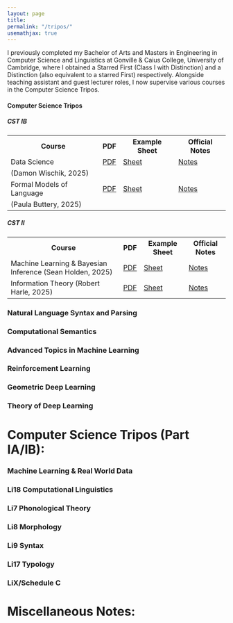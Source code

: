 ```yaml
---
layout: page
title: 
permalink: "/tripos/"
usemathjax: true
---
```


I previously completed my Bachelor of Arts and Masters in Engineering in Computer Science and Linguistics at Gonville & Caius College, University of Cambridge, where I obtained a Starred First (Class I with Distinction) and a Distinction (also equivalent to a starred First) respectively. Alongside teaching assistant and guest lecturer roles, I now supervise various courses in the Computer Science Tripos. 

<body> 
        <h4>Computer Science Tripos</h4>
        <h5>CST IB</h5>
<table>
    <tr>
        <th>Course</th>
        <th>PDF</th>
        <th>Example Sheet   </th>
        <th>Official Notes   </th>
    </tr>
    <tr>
        <td>Data Science <br></td>
        <td><a href="#">PDF</a></td>
        <td><a href="#">Sheet</a></td>
        <td><a href="#">Notes</a></td>
    </tr>
        <tr>
        <td>(Damon Wischik, 2025)</td>
        <td><a href="#"></a></td>
        <td><a href="#"></a></td>
        <td><a href="#"></a></td>
    </tr>
<tr>
        <td> Formal Models of Language <br></td>
        <td><a href="#">PDF</a></td>
        <td><a href="#">Sheet</a></td>
        <td><a href="#">Notes</a></td>
    </tr>
        <tr>
        <td>(Paula Buttery, 2025)</td>
        <td><a href="#"></a></td>
        <td><a href="#"></a></td>
        <td><a href="#"></a></td>
    </tr>
</table>
        <h5>CST II</h5>
        <table>
            <tr>
                <th>Course</th>
                <th>PDF</th>
                <th>Example Sheet</th>
                <th>Official Notes</th>
            </tr>
            <tr>
                <td> Machine Learning & Bayesian Inference (Sean Holden, 2025)</td>
                <td><a href="#">PDF</a></td>
                <td><a href="#">Sheet</a></td>
                <td><a href="#">Notes</a></td>
            </tr>
            <tr>
                <td> Information Theory (Robert Harle, 2025)</td>
                <td><a href="#">PDF</a></td>
                <td><a href="#">Sheet</a></td>
                <td><a href="#">Notes</a></td>
            </tr>
        </table>


</body> 

<h3 class="font-weight-bold mb-4 serif-font">Natural Language Syntax and Parsing</h3>

<h3 class="font-weight-bold mb-4 serif-font">Computational Semantics</h3>


<h3 class="font-weight-bold mb-4 serif-font">Advanced Topics in Machine Learning</h3>

<h3 class="font-weight-bold mb-4 serif-font">Reinforcement Learning</h3>

<h3 class="font-weight-bold mb-4 serif-font">Geometric Deep Learning</h3>

<h3 class="font-weight-bold mb-4 serif-font">Theory of Deep Learning</h3>

<h1 class="font-weight-bold mb-4 serif-font">Computer Science Tripos (Part IA/IB):</h1>

<h3 class="font-weight-bold mb-4 serif-font">Machine Learning & Real World Data</h3>


<h3 class="font-weight-bold mb-4 serif-font">Li18 Computational Linguistics</h3>

<h3 class="font-weight-bold mb-4 serif-font">Li7 Phonological Theory </h3>

<h3 class="font-weight-bold mb-4 serif-font">Li8 Morphology </h3>

<h3 class="font-weight-bold mb-4 serif-font">Li9 Syntax </h3>

<h3 class="font-weight-bold mb-4 serif-font">Li17 Typology </h3>

<h3 class="font-weight-bold mb-4 serif-font"> LiX/Schedule C </h3>




<h1 class="font-weight-bold mb-4 serif-font"> Miscellaneous Notes:</h1>
